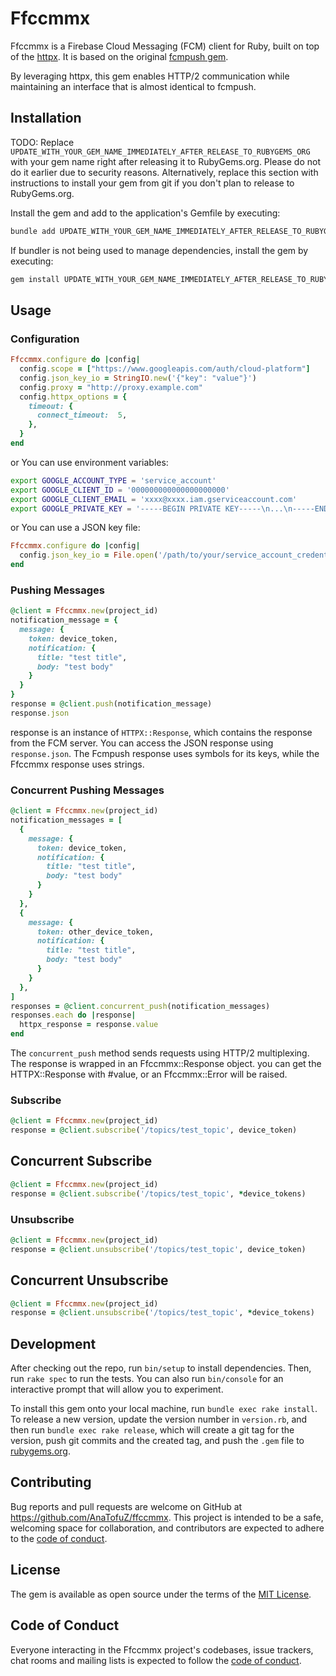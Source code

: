 # Ffccmmx

Ffccmmx is a Firebase Cloud Messaging (FCM) client for Ruby, built on top of the [httpx](https://rubygems.org/gems/httpx).
It is based on the original [fcmpush gem](https://rubygems.org/gems/fcmpush).

By leveraging httpx, this gem enables HTTP/2 communication while maintaining an interface that is almost identical to fcmpush.

## Installation

TODO: Replace `UPDATE_WITH_YOUR_GEM_NAME_IMMEDIATELY_AFTER_RELEASE_TO_RUBYGEMS_ORG` with your gem name right after releasing it to RubyGems.org. Please do not do it earlier due to security reasons. Alternatively, replace this section with instructions to install your gem from git if you don't plan to release to RubyGems.org.

Install the gem and add to the application's Gemfile by executing:

```bash
bundle add UPDATE_WITH_YOUR_GEM_NAME_IMMEDIATELY_AFTER_RELEASE_TO_RUBYGEMS_ORG
```

If bundler is not being used to manage dependencies, install the gem by executing:

```bash
gem install UPDATE_WITH_YOUR_GEM_NAME_IMMEDIATELY_AFTER_RELEASE_TO_RUBYGEMS_ORG
```

## Usage

### Configuration

```ruby
Ffccmmx.configure do |config|
  config.scope = ["https://www.googleapis.com/auth/cloud-platform"]
  config.json_key_io = StringIO.new('{"key": "value"}')
  config.proxy = "http://proxy.example.com"
  config.httpx_options = {
    timeout: {
      connect_timeout:  5,  
    },
  }
end
```

or You can use environment variables:

```bash
export GOOGLE_ACCOUNT_TYPE = 'service_account'
export GOOGLE_CLIENT_ID = '000000000000000000000'
export GOOGLE_CLIENT_EMAIL = 'xxxx@xxxx.iam.gserviceaccount.com'
export GOOGLE_PRIVATE_KEY = '-----BEGIN PRIVATE KEY-----\n...\n-----END PRIVATE KEY-----\n'
```

or You can use a JSON key file:

```ruby
Ffccmmx.configure do |config|
  config.json_key_io = File.open('/path/to/your/service_account_credentials.json')
end
```

### Pushing Messages

```ruby
@client = Ffccmmx.new(project_id)
notification_message = { 
  message: {
    token: device_token,
    notification: {
      title: "test title",
      body: "test body"
    }
  }
}
response = @client.push(notification_message)
response.json
```

response is an instance of `HTTPX::Response`, which contains the response from the FCM server. You can access the JSON response using `response.json`.
The Fcmpush response uses symbols for its keys, while the Ffccmmx response uses strings.

### Concurrent Pushing Messages

```ruby
@client = Ffccmmx.new(project_id)
notification_messages = [ 
  {
    message: {
      token: device_token,
      notification: {
        title: "test title",
        body: "test body"
      }
    }
  },
  {
    message: {
      token: other_device_token,
      notification: {
        title: "test title",
        body: "test body"
      }
    }
  },
]
responses = @client.concurrent_push(notification_messages)
responses.each do |response|
  httpx_response = response.value
end
```

The `concurrent_push` method sends requests using HTTP/2 multiplexing. 
The response is wrapped in an Ffccmmx::Response object. you can get the HTTPX::Response with #value, or an Ffccmmx::Error will be raised.


### Subscribe

```ruby
@client = Ffccmmx.new(project_id)
response = @client.subscribe('/topics/test_topic', device_token)
```

## Concurrent Subscribe

```ruby
@client = Ffccmmx.new(project_id)
response = @client.subscribe('/topics/test_topic', *device_tokens)
```

### Unsubscribe

```ruby
@client = Ffccmmx.new(project_id)
response = @client.unsubscribe('/topics/test_topic', device_token)
```

## Concurrent Unsubscribe

```ruby
@client = Ffccmmx.new(project_id)
response = @client.unsubscribe('/topics/test_topic', *device_tokens)
```

## Development

After checking out the repo, run `bin/setup` to install dependencies. Then, run `rake spec` to run the tests. You can also run `bin/console` for an interactive prompt that will allow you to experiment.

To install this gem onto your local machine, run `bundle exec rake install`. To release a new version, update the version number in `version.rb`, and then run `bundle exec rake release`, which will create a git tag for the version, push git commits and the created tag, and push the `.gem` file to [rubygems.org](https://rubygems.org).

## Contributing

Bug reports and pull requests are welcome on GitHub at https://github.com/AnaTofuZ/ffccmmx. This project is intended to be a safe, welcoming space for collaboration, and contributors are expected to adhere to the [code of conduct](https://github.com/AnaTofuZ/ffccmmx/blob/master/CODE_OF_CONDUCT.md).

## License

The gem is available as open source under the terms of the [MIT License](https://opensource.org/licenses/MIT).

## Code of Conduct

Everyone interacting in the Ffccmmx project's codebases, issue trackers, chat rooms and mailing lists is expected to follow the [code of conduct](https://github.com/AnaTofuZ/ffccmmx/blob/master/CODE_OF_CONDUCT.md).
